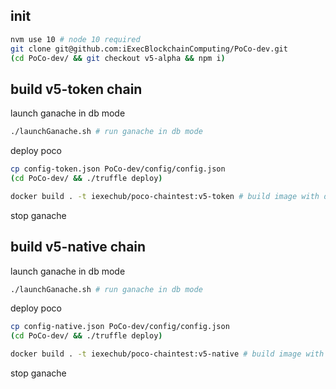 ## init

```bash
nvm use 10 # node 10 required
git clone git@github.com:iExecBlockchainComputing/PoCo-dev.git
(cd PoCo-dev/ && git checkout v5-alpha && npm i)
```

## build v5-token chain

launch ganache in db mode

```bash
./launchGanache.sh # run ganache in db mode
```

deploy poco

```bash
cp config-token.json PoCo-dev/config/config.json
(cd PoCo-dev/ && ./truffle deploy)
```

```bash
docker build . -t iexechub/poco-chaintest:v5-token # build image with db
```

stop ganache

## build v5-native chain

launch ganache in db mode

```bash
./launchGanache.sh # run ganache in db mode
```

deploy poco

```bash
cp config-native.json PoCo-dev/config/config.json
(cd PoCo-dev/ && ./truffle deploy)
```

```bash
docker build . -t iexechub/poco-chaintest:v5-native # build image with db
```

stop ganache
